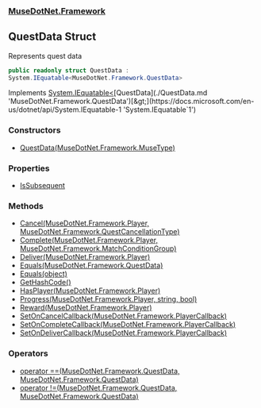 ### [MuseDotNet.Framework](./MuseDotNet-Framework.md 'MuseDotNet.Framework')
## QuestData Struct
Represents quest data  
```csharp
public readonly struct QuestData :
System.IEquatable<MuseDotNet.Framework.QuestData>
```
Implements [System.IEquatable&lt;](https://docs.microsoft.com/en-us/dotnet/api/System.IEquatable-1 'System.IEquatable`1')[QuestData](./QuestData.md 'MuseDotNet.Framework.QuestData')[&gt;](https://docs.microsoft.com/en-us/dotnet/api/System.IEquatable-1 'System.IEquatable`1')  
### Constructors
- [QuestData(MuseDotNet.Framework.MuseType)](./QuestData-QuestData(MuseType).md 'MuseDotNet.Framework.QuestData.QuestData(MuseDotNet.Framework.MuseType)')
### Properties
- [IsSubsequent](./QuestData-IsSubsequent.md 'MuseDotNet.Framework.QuestData.IsSubsequent')
### Methods
- [Cancel(MuseDotNet.Framework.Player, MuseDotNet.Framework.QuestCancellationType)](./QuestData-Cancel(Player_QuestCancellationType).md 'MuseDotNet.Framework.QuestData.Cancel(MuseDotNet.Framework.Player, MuseDotNet.Framework.QuestCancellationType)')
- [Complete(MuseDotNet.Framework.Player, MuseDotNet.Framework.MatchConditionGroup)](./QuestData-Complete(Player_MatchConditionGroup).md 'MuseDotNet.Framework.QuestData.Complete(MuseDotNet.Framework.Player, MuseDotNet.Framework.MatchConditionGroup)')
- [Deliver(MuseDotNet.Framework.Player)](./QuestData-Deliver(Player).md 'MuseDotNet.Framework.QuestData.Deliver(MuseDotNet.Framework.Player)')
- [Equals(MuseDotNet.Framework.QuestData)](./QuestData-Equals(QuestData).md 'MuseDotNet.Framework.QuestData.Equals(MuseDotNet.Framework.QuestData)')
- [Equals(object)](./QuestData-Equals(object).md 'MuseDotNet.Framework.QuestData.Equals(object)')
- [GetHashCode()](./QuestData-GetHashCode().md 'MuseDotNet.Framework.QuestData.GetHashCode()')
- [HasPlayer(MuseDotNet.Framework.Player)](./QuestData-HasPlayer(Player).md 'MuseDotNet.Framework.QuestData.HasPlayer(MuseDotNet.Framework.Player)')
- [Progress(MuseDotNet.Framework.Player, string, bool)](./QuestData-Progress(Player_string_bool).md 'MuseDotNet.Framework.QuestData.Progress(MuseDotNet.Framework.Player, string, bool)')
- [Reward(MuseDotNet.Framework.Player)](./QuestData-Reward(Player).md 'MuseDotNet.Framework.QuestData.Reward(MuseDotNet.Framework.Player)')
- [SetOnCancelCallback(MuseDotNet.Framework.PlayerCallback)](./QuestData-SetOnCancelCallback(PlayerCallback).md 'MuseDotNet.Framework.QuestData.SetOnCancelCallback(MuseDotNet.Framework.PlayerCallback)')
- [SetOnCompleteCallback(MuseDotNet.Framework.PlayerCallback)](./QuestData-SetOnCompleteCallback(PlayerCallback).md 'MuseDotNet.Framework.QuestData.SetOnCompleteCallback(MuseDotNet.Framework.PlayerCallback)')
- [SetOnDeliverCallback(MuseDotNet.Framework.PlayerCallback)](./QuestData-SetOnDeliverCallback(PlayerCallback).md 'MuseDotNet.Framework.QuestData.SetOnDeliverCallback(MuseDotNet.Framework.PlayerCallback)')
### Operators
- [operator ==(MuseDotNet.Framework.QuestData, MuseDotNet.Framework.QuestData)](./QuestData-op_Equality(QuestData_QuestData).md 'MuseDotNet.Framework.QuestData.op_Equality(MuseDotNet.Framework.QuestData, MuseDotNet.Framework.QuestData)')
- [operator !=(MuseDotNet.Framework.QuestData, MuseDotNet.Framework.QuestData)](./QuestData-op_Inequality(QuestData_QuestData).md 'MuseDotNet.Framework.QuestData.op_Inequality(MuseDotNet.Framework.QuestData, MuseDotNet.Framework.QuestData)')
